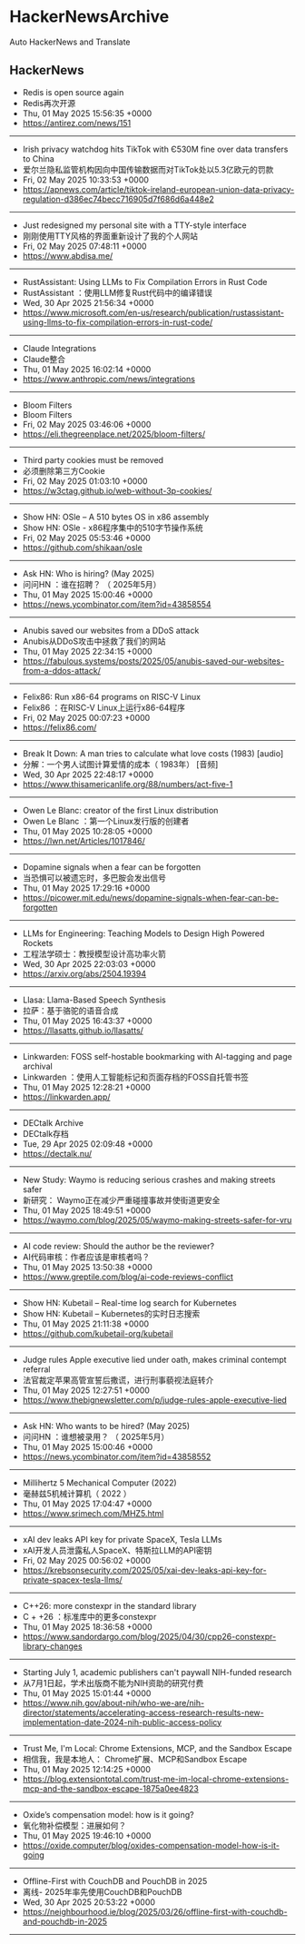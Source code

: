 # HackerNewsArchive
Auto HackerNews and Translate

## HackerNews
* Redis is open source again
* Redis再次开源
* Thu, 01 May 2025 15:56:35 +0000
* https://antirez.com/news/151
----
* Irish privacy watchdog hits TikTok with Є530M fine over data transfers to China
* 爱尔兰隐私监管机构因向中国传输数据而对TikTok处以5.3亿欧元的罚款
* Fri, 02 May 2025 10:33:53 +0000
* https://apnews.com/article/tiktok-ireland-european-union-data-privacy-regulation-d386ec74becc716905d7f686d6a448e2
----
* Just redesigned my personal site with a TTY-style interface
* 刚刚使用TTY风格的界面重新设计了我的个人网站
* Fri, 02 May 2025 07:48:11 +0000
* https://www.abdisa.me/
----
* RustAssistant: Using LLMs to Fix Compilation Errors in Rust Code
* RustAssistant ：使用LLM修复Rust代码中的编译错误
* Wed, 30 Apr 2025 21:56:34 +0000
* https://www.microsoft.com/en-us/research/publication/rustassistant-using-llms-to-fix-compilation-errors-in-rust-code/
----
* Claude Integrations
* Claude整合
* Thu, 01 May 2025 16:02:14 +0000
* https://www.anthropic.com/news/integrations
----
* Bloom Filters
* Bloom Filters
* Fri, 02 May 2025 03:46:06 +0000
* https://eli.thegreenplace.net/2025/bloom-filters/
----
* Third party cookies must be removed
* 必须删除第三方Cookie
* Fri, 02 May 2025 01:03:10 +0000
* https://w3ctag.github.io/web-without-3p-cookies/
----
* Show HN: OSle – A 510 bytes OS in x86 assembly
* Show HN: OSle - x86程序集中的510字节操作系统
* Fri, 02 May 2025 05:53:46 +0000
* https://github.com/shikaan/osle
----
* Ask HN: Who is hiring? (May 2025)
* 问问HN ：谁在招聘？ （ 2025年5月）
* Thu, 01 May 2025 15:00:46 +0000
* https://news.ycombinator.com/item?id=43858554
----
* Anubis saved our websites from a DDoS attack
* Anubis从DDoS攻击中拯救了我们的网站
* Thu, 01 May 2025 22:34:15 +0000
* https://fabulous.systems/posts/2025/05/anubis-saved-our-websites-from-a-ddos-attack/
----
* Felix86: Run x86-64 programs on RISC-V Linux
* Felix86 ：在RISC-V Linux上运行x86-64程序
* Fri, 02 May 2025 00:07:23 +0000
* https://felix86.com/
----
* Break It Down: A man tries to calculate what love costs (1983) [audio]
* 分解：一个男人试图计算爱情的成本（ 1983年） [音频]
* Wed, 30 Apr 2025 22:48:17 +0000
* https://www.thisamericanlife.org/88/numbers/act-five-1
----
* Owen Le Blanc: creator of the first Linux distribution
* Owen Le Blanc ：第一个Linux发行版的创建者
* Thu, 01 May 2025 10:28:05 +0000
* https://lwn.net/Articles/1017846/
----
* Dopamine signals when a fear can be forgotten
* 当恐惧可以被遗忘时，多巴胺会发出信号
* Thu, 01 May 2025 17:29:16 +0000
* https://picower.mit.edu/news/dopamine-signals-when-fear-can-be-forgotten
----
* LLMs for Engineering: Teaching Models to Design High Powered Rockets
* 工程法学硕士：教授模型设计高功率火箭
* Wed, 30 Apr 2025 22:03:03 +0000
* https://arxiv.org/abs/2504.19394
----
* Llasa: Llama-Based Speech Synthesis
* 拉萨：基于骆驼的语音合成
* Thu, 01 May 2025 16:43:37 +0000
* https://llasatts.github.io/llasatts/
----
* Linkwarden: FOSS self-hostable bookmarking with AI-tagging and page archival
* Linkwarden ：使用人工智能标记和页面存档的FOSS自托管书签
* Thu, 01 May 2025 12:28:21 +0000
* https://linkwarden.app/
----
* DECtalk Archive
* DECtalk存档
* Tue, 29 Apr 2025 02:09:48 +0000
* https://dectalk.nu/
----
* New Study: Waymo is reducing serious crashes and making streets safer
* 新研究： Waymo正在减少严重碰撞事故并使街道更安全
* Thu, 01 May 2025 18:49:51 +0000
* https://waymo.com/blog/2025/05/waymo-making-streets-safer-for-vru
----
* AI code review: Should the author be the reviewer?
* AI代码审核：作者应该是审核者吗？
* Thu, 01 May 2025 13:50:38 +0000
* https://www.greptile.com/blog/ai-code-reviews-conflict
----
* Show HN: Kubetail – Real-time log search for Kubernetes
* Show HN: Kubetail – Kubernetes的实时日志搜索
* Thu, 01 May 2025 21:11:38 +0000
* https://github.com/kubetail-org/kubetail
----
* Judge rules Apple executive lied under oath, makes criminal contempt referral
* 法官裁定苹果高管宣誓后撒谎，进行刑事藐视法庭转介
* Thu, 01 May 2025 12:27:51 +0000
* https://www.thebignewsletter.com/p/judge-rules-apple-executive-lied
----
* Ask HN: Who wants to be hired? (May 2025)
* 问问HN ：谁想被录用？ （ 2025年5月）
* Thu, 01 May 2025 15:00:46 +0000
* https://news.ycombinator.com/item?id=43858552
----
* Millihertz 5 Mechanical Computer (2022)
* 毫赫兹5机械计算机（ 2022 ）
* Thu, 01 May 2025 17:04:47 +0000
* https://www.srimech.com/MHZ5.html
----
* xAI dev leaks API key for private SpaceX, Tesla LLMs
* xAI开发人员泄露私人SpaceX、特斯拉LLM的API密钥
* Fri, 02 May 2025 00:56:02 +0000
* https://krebsonsecurity.com/2025/05/xai-dev-leaks-api-key-for-private-spacex-tesla-llms/
----
* C++26: more constexpr in the standard library
* C + +26 ：标准库中的更多constexpr
* Thu, 01 May 2025 18:36:58 +0000
* https://www.sandordargo.com/blog/2025/04/30/cpp26-constexpr-library-changes
----
* Starting July 1, academic publishers can't paywall NIH-funded research
* 从7月1日起，学术出版商不能为NIH资助的研究付费
* Thu, 01 May 2025 15:01:44 +0000
* https://www.nih.gov/about-nih/who-we-are/nih-director/statements/accelerating-access-research-results-new-implementation-date-2024-nih-public-access-policy
----
* Trust Me, I'm Local: Chrome Extensions, MCP, and the Sandbox Escape
* 相信我，我是本地人： Chrome扩展、MCP和Sandbox Escape
* Thu, 01 May 2025 12:14:25 +0000
* https://blog.extensiontotal.com/trust-me-im-local-chrome-extensions-mcp-and-the-sandbox-escape-1875a0ee4823
----
* Oxide’s compensation model: how is it going?
* 氧化物补偿模型：进展如何？
* Thu, 01 May 2025 19:46:10 +0000
* https://oxide.computer/blog/oxides-compensation-model-how-is-it-going
----
* Offline-First with CouchDB and PouchDB in 2025
* 离线- 2025年率先使用CouchDB和PouchDB
* Wed, 30 Apr 2025 20:53:22 +0000
* https://neighbourhood.ie/blog/2025/03/26/offline-first-with-couchdb-and-pouchdb-in-2025
----

